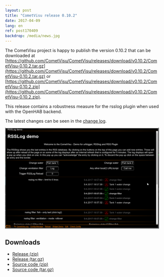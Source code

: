 ```yaml
---
layout: post
title: "CometVisu release 0.10.2"
date: 2017-04-09
lang: en
ref: post170409
backdrop: /media/news.jpg
---
```


The CometVisu project is happy to publish the version 0.10.2 that can be
downloaded at 
[https://github.com/CometVisu/CometVisu/releases/download/v0.10.2/CometVisu-0.10.2.tar.gz](https://github.com/CometVisu/CometVisu/releases/download/v0.10.2/CometVisu-0.10.2.tar.gz)
or 
[https://github.com/CometVisu/CometVisu/releases/download/v0.10.2/CometVisu-0.10.2.zip](https://github.com/CometVisu/CometVisu/releases/download/v0.10.2/CometVisu-0.10.2.zip).

This release contains a robustness measure for the rsslog plugin when used with the OpenHAB backend.

The latest changes can be seen in the 
[change log](https://raw.githubusercontent.com/CometVisu/CometVisu/v0.10.2/ChangeLog).

![rsslog plugin](/media/posts/170409_screenshot_rsslog.png)

Downloads
---------

* [Release (zip)](https://github.com/CometVisu/CometVisu/releases/download/v0.10.2/CometVisu-0.10.2.zip)
* [Release (tar.gz)](https://github.com/CometVisu/CometVisu/releases/download/v0.10.2/CometVisu-0.10.2.tar.gz)
* [Source code (zip)](https://github.com/CometVisu/CometVisu/archive/v0.10.2.zip)
* [Source code (tar.gz)](https://github.com/CometVisu/CometVisu/archive/v0.10.2.tar.gz)
